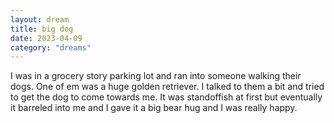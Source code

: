 ```yaml
---
layout: dream
title: big dog
date: 2023-04-09
category: "dreams"
---
```


I was in a grocery story parking lot and ran into someone walking their dogs. One of em was a huge golden retriever. I talked to them a bit and tried to get the dog to come towards me. It was standoffish at first but eventually it barreled into me and I gave it a big bear hug and I was really happy. 